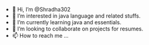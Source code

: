 - 👋 Hi, I’m @Shradha302
- 👀 I’m interested in java language and related stuffs.
- 🌱 I’m currently learning java and essentials.
- 💞️ I’m looking to collaborate on projects for resumes.
- 📫 How to reach me ...

<!---
Shradha302/Shradha302 is a ✨ special ✨ repository because its `README.md` (this file) appears on your GitHub profile.
You can click the Preview link to take a look at your changes.
--->
